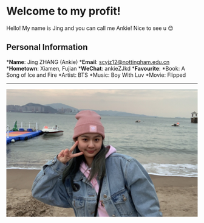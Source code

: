 # Welcome to my profit!
Hello! My name is Jing and you can call me Ankie! Nice to see u :blush:
## Personal Information
*__Name__: Jing ZHANG (Ankie)
*__Email__: <scyjz12@nottingham.edu.cn>
*__Hometown__: Xiamen, Fujian
*__WeChat__: ankieZJkd
*__Favourite__: 
    *Book: A Song of Ice and Fire
    *Artist: BTS
    *Music: Boy With Luv
    *Movie: Flipped
****
![alt text](../images/profit.jpg "Jing")